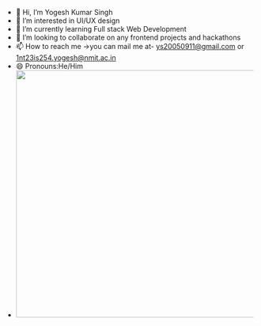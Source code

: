 - 👋 Hi, I’m Yogesh Kumar Singh
- 👀 I’m interested in UI/UX design 
- 🌱 I’m currently learning Full stack Web Development
- 💞️ I’m looking to collaborate on any frontend projects and hackathons
- 📫 How to reach me ->you can mail me at- ys20050911@gmail.com or 1nt23is254.yogesh@nmit.ac.in
- 😄 Pronouns:He/Him
- <img src="https://user-images.githubusercontent.com/74038190/212749171-b84692a8-2b04-4e3b-93ca-ac14705da224.gif" width="500px">
